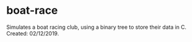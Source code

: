 # boat-race
Simulates a boat racing club, using a binary tree to store their data in C. Created: 02/12/2019.
